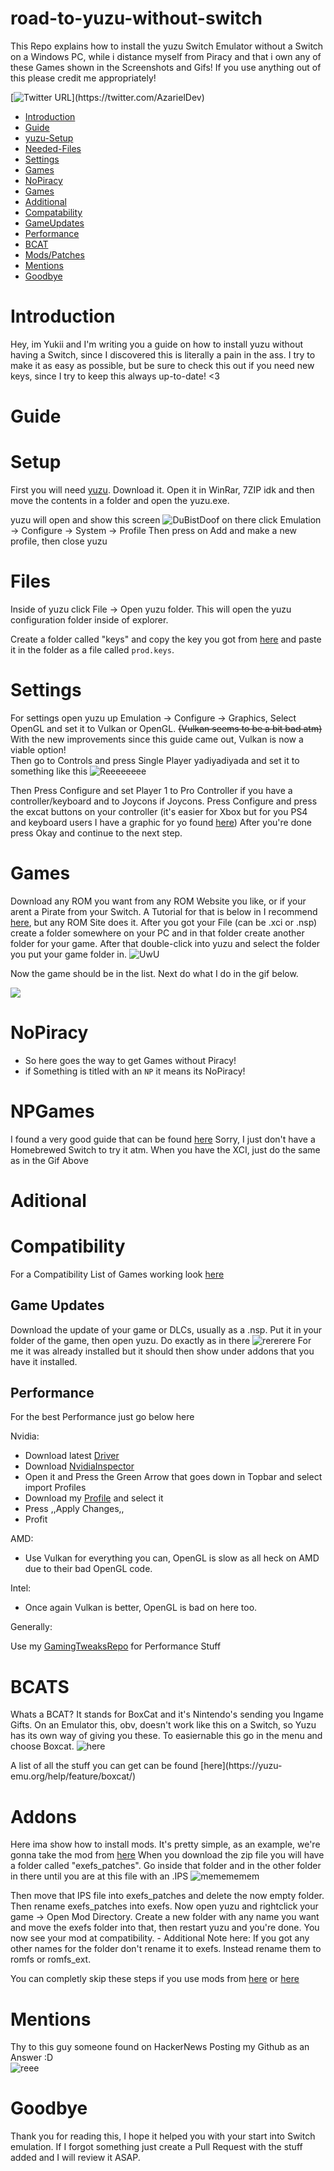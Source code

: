 # road-to-yuzu-without-switch
This Repo explains how to install the yuzu Switch Emulator without a Switch on a Windows PC, while i distance myself from Piracy and that i own any of these Games shown in the Screenshots and Gifs!
If you use anything out of this please credit me appropriately!

[![Twitter URL](https://img.shields.io/twitter/url?label=Follow%20me&style=social&url=https%3A%2F%2Ftwitter.com%2Fprincessakari_)](https://twitter.com/AzarielDev)

  * [Introduction](#introduction)
  * [Guide](#guide)
  * [yuzu-Setup](#setup)
   * [Needed-Files](#files)
   * [Settings](#settings)
   * [Games](#games)
  * [NoPiracy](#nopiracy)
   * [Games](#npgames) 
  * [Additional](#additional)
   * [Compatability](#compatibility) 
   * [GameUpdates](#gameupdates)
   * [Performance](#performance)
   * [BCAT](#bcats)
   * [Mods/Patches](#addons)
   * [Mentions](#mentions)
  * [Goodbye](#goodbye)



 # Introduction
 Hey, im Yukii and I'm writing you a guide on how to install yuzu without having a Switch, since I discovered this is literally a pain in the ass.
 I try to make it as easy as possible, but be sure to check this out if you need new keys, since I try to keep this always up-to-date! <3

 # Guide

 # Setup
 First you will need [yuzu](https://pineappleea.github.io/).
 Download it.
 Open it in WinRar, 7ZIP idk and then move the contents in a folder and open the yuzu.exe.

 yuzu will open and show this screen
 ![DuBistDoof](https://nuke.bayern/9RTatw4x.png?key=J7cFCPraHXStHb)
 on there click Emulation -> Configure -> System -> Profile
 Then press on Add and make a new profile, then close yuzu

 # Files
 Inside of yuzu click File -> Open yuzu folder.
 This will open the yuzu configuration folder inside of explorer.

 Create a folder called "keys" and copy the key you got from [here](https://raw.githubusercontent.com/emuworld/aio/master/prod.keys) and paste it in the folder as a file called `prod.keys`.

 # Settings
 For settings open yuzu up Emulation -> Configure -> Graphics, Select OpenGL and set it to Vulkan or OpenGL. ~~(Vulkan seems to be a bit bad atm)~~  With the new improvements since this guide came out, Vulkan is now a viable option!  
 Then go to Controls and press Single Player yadiyadiyada and set it to something like this
 ![Reeeeeeee](https://nuke.bayern/tQRi6Dco.png?key=TKvixrA2KWor0u)

 Then Press Configure and set Player 1 to Pro Controller if you have a controller/keyboard and to Joycons if Joycons.
 Press Configure and press the excat buttons on your controller (it's easier for Xbox but for you PS4 and keyboard users I have a graphic for yo found [here](https://compass-ssl.xboxlive.com/assets/c7/a1/c7a12fbe-af04-4a90-92f2-18338219c2aa.png?n=one-controller-front-l.png))
 After you're done press Okay and continue to the next step.

 # Games
 Download any ROM you want from any ROM Website you like, or if your arent a Pirate from your Switch.
 A Tutorial for that is below in 
 I recommend [here](https://gamewii.net/category/switch/), but any ROM Site does it.
 After you got your File (can be .xci or .nsp) create a folder somewhere on your PC and in that folder create another folder for your game.
 After that double-click into yuzu and select the folder you put your game folder in.
 ![UwU](https://sexin.church/7CT7o3Sr.png?key=XuV6NAPCK1ZTH0)
<p> Now the game should be in the list. Next do what I do in the gif below.
<p>
<img src=https://i.imgur.com/0LIQjAv.gif></img>

 # NoPiracy

 * So here goes the way to get Games without Piracy!
 * if Something is titled with an ```NP``` it means its NoPiracy!

 # NPGames

  I found a very good guide that can be found [here](https://wiki.no-intro.org/index.php?title=Nintendo_Switch_Dumping_Guide)
  Sorry, I just don't have a Homebrewed Switch to try it atm.
  When you have the XCI, just do the same as in the Gif Above


 # Aditional

 # Compatibility

 For a Compatibility List of Games working look [here](https://yuzu-emu.org/game/)

 ## Game Updates

 Download the update of your game or DLCs, usually as a .nsp.
 Put it in your folder of the game, then open yuzu. Do exactly as in there
 ![rererere](https://i.uwu.plus/hNmEGB8V.gif?key=gGAX37XVMM7o1q)
 For me it was already installed but it should then show under addons that you have it installed.

 ## Performance

 For the best Performance just go below here

 Nvidia: 

  - Download latest [Driver](https://www.nvidia.de/Download/index.aspx?lang=en)
  - Download [NvidiaInspector](https://drive.google.com/uc?export=download&id=1Dny2QYUB5wLrHPStwg4_WzpHCUs5xN15)
  - Open it and Press the Green Arrow that goes down in Topbar and select import Profiles
  - Download my [Profile](https://drive.google.com/file/d/1bkTNMr7TPTur9iZsmcu5W_FEsp56R26D/view?usp=sharing) and select it 
  - Press ,,Apply Changes,,
  - Profit

 AMD: 

  - Use Vulkan for everything you can, OpenGL is slow as all heck on AMD due to their bad OpenGL code.
  
 Intel:
 
  - Once again Vulkan is better, OpenGL is bad on here too.


  Generally: 

  Use my [GamingTweaksRepo](https://github.com/PrincessAkira/Use-Gaming-Tweaks) for Performance Stuff

 # BCATS

  Whats a BCAT?
  It stands for BoxCat and it's Nintendo's sending you Ingame Gifts.
  On an Emulator this, obv, doesn't work like this on a Switch, so Yuzu has its own way of giving you these.
  To easiernable this go in the menu and choose Boxcat. ![here](https://i.imgur.com/w6l3zlC.png)
 <p> A list of all the stuff you can get can be found [here](https://yuzu-emu.org/help/feature/boxcat/)


 # Addons

 Here ima show how to install mods.
 It's pretty simple, as an example, we're gonna take the mod from [here](https://gbatemp.net/threads/pokemon-mystery-dungeon-dx-60-fps-mod.559469/)
 When you download the zip file you will have a folder called "exefs_patches".
 Go inside that folder and in the other folder in there until you are at this file with an .IPS
 ![memememem](https://nuke.bayern/QTwbBtLy.png?key=GP1JZ3BylhCn9q)
 <p> Then move that IPS file into exefs_patches and delete the now empty folder.
 Then rename exefs_patches into exefs.
 Now open yuzu and rightclick your game -> Open Mod Directory.
 Create a new folder with any name you want and move the exefs folder into that, then restart yuzu and you're done.
 You now see your mod at compatibility.
 - Additional Note here:
 If you got any other names for the folder don't rename it to exefs.
 Instead rename them to romfs or romfs_ext.

 You can completly skip these steps if you use mods from [here](https://github.com/yuzu-emu/yuzu/wiki/Switch-Mods) or [here](https://yuzu-emu.org/wiki/switch-mods/)

 # Mentions

  Thy to this guy someone found on HackerNews Posting my Github as an Answer :D  
  ![reee](https://i.imgur.com/mnDtjzV.png)

 # Goodbye

 Thank you for reading this, I hope it helped you with your start into Switch emulation.
 If I forgot something just create a Pull Request with the stuff added and I will review it ASAP.
